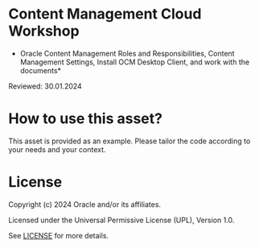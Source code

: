 # Content Management Cloud Workshop
 
* Oracle Content Management Roles and Responsibilities, Content Management Settings, Install OCM Desktop Client, and work with the documents*
 
Reviewed: 30.01.2024

# How to use this asset?
 
This asset is provided as an example. Please tailor the code according to your needs and your context.
 
# License

Copyright (c) 2024 Oracle and/or its affiliates.

Licensed under the Universal Permissive License (UPL), Version 1.0.

See [LICENSE](https://github.com/oracle-devrel/technology-engineering/blob/main/LICENSE) for more details.
